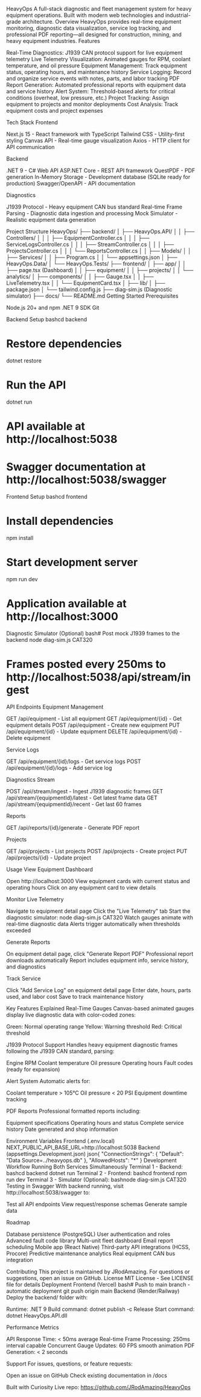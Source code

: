 HeavyOps
A full-stack diagnostic and fleet management system for heavy equipment operations. Built with modern web technologies and industrial-grade architecture.
Overview
HeavyOps provides real-time equipment monitoring, diagnostic data visualization, service log tracking, and professional PDF reporting—all designed for construction, mining, and heavy equipment industries.
Features

Real-Time Diagnostics: J1939 CAN protocol support for live equipment telemetry
Live Telemetry Visualization: Animated gauges for RPM, coolant temperature, and oil pressure
Equipment Management: Track equipment status, operating hours, and maintenance history
Service Logging: Record and organize service events with notes, parts, and labor tracking
PDF Report Generation: Automated professional reports with equipment data and service history
Alert System: Threshold-based alerts for critical conditions (overheat, low pressure, etc.)
Project Tracking: Assign equipment to projects and monitor deployments
Cost Analysis: Track equipment costs and project expenses

Tech Stack
Frontend

Next.js 15 - React framework with TypeScript
Tailwind CSS - Utility-first styling
Canvas API - Real-time gauge visualization
Axios - HTTP client for API communication

Backend

.NET 9 - C# Web API
ASP.NET Core - REST API framework
QuestPDF - PDF generation
In-Memory Storage - Development database (SQLite ready for production)
Swagger/OpenAPI - API documentation

Diagnostics

J1939 Protocol - Heavy equipment CAN bus standard
Real-time Frame Parsing - Diagnostic data ingestion and processing
Mock Simulator - Realistic equipment data generation

Project Structure
HeavyOps/
├── backend/
│   ├── HeavyOps.API/
│   │   ├── Controllers/
│   │   │   ├── EquipmentController.cs
│   │   │   ├── ServiceLogsController.cs
│   │   │   ├── StreamController.cs
│   │   │   ├── ProjectsController.cs
│   │   │   └── ReportsController.cs
│   │   ├── Models/
│   │   ├── Services/
│   │   ├── Program.cs
│   │   └── appsettings.json
│   ├── HeavyOps.Data/
│   └── HeavyOps.Tests/
├── frontend/
│   ├── app/
│   │   ├── page.tsx (Dashboard)
│   │   ├── equipment/
│   │   ├── projects/
│   │   └── analytics/
│   ├── components/
│   │   ├── Gauge.tsx
│   │   ├── LiveTelemetry.tsx
│   │   └── EquipmentCard.tsx
│   ├── lib/
│   ├── package.json
│   └── tailwind.config.js
├── diag-sim.js (Diagnostic simulator)
├── docs/
└── README.md
Getting Started
Prerequisites

Node.js 20+ and npm
.NET 9 SDK
Git

Backend Setup
bashcd backend

# Restore dependencies
dotnet restore

# Run the API
dotnet run

# API available at http://localhost:5038
# Swagger documentation at http://localhost:5038/swagger
Frontend Setup
bashcd frontend

# Install dependencies
npm install

# Start development server
npm run dev

# Application available at http://localhost:3000
Diagnostic Simulator (Optional)
bash# Post mock J1939 frames to the backend
node diag-sim.js CAT320

# Frames posted every 250ms to http://localhost:5038/api/stream/ingest
API Endpoints
Equipment Management

GET /api/equipment - List all equipment
GET /api/equipment/{id} - Get equipment details
POST /api/equipment - Create new equipment
PUT /api/equipment/{id} - Update equipment
DELETE /api/equipment/{id} - Delete equipment

Service Logs

GET /api/equipment/{id}/logs - Get service logs
POST /api/equipment/{id}/logs - Add service log

Diagnostics Stream

POST /api/stream/ingest - Ingest J1939 diagnostic frames
GET /api/stream/{equipmentId}/latest - Get latest frame data
GET /api/stream/{equipmentId}/recent - Get last 60 frames

Reports

GET /api/reports/{id}/generate - Generate PDF report

Projects

GET /api/projects - List projects
POST /api/projects - Create project
PUT /api/projects/{id} - Update project

Usage
View Equipment Dashboard

Open http://localhost:3000
View equipment cards with current status and operating hours
Click on any equipment card to view details

Monitor Live Telemetry

Navigate to equipment detail page
Click the "Live Telemetry" tab
Start the diagnostic simulator: node diag-sim.js CAT320
Watch gauges animate with real-time diagnostic data
Alerts trigger automatically when thresholds exceeded

Generate Reports

On equipment detail page, click "Generate Report PDF"
Professional report downloads automatically
Report includes equipment info, service history, and diagnostics

Track Service

Click "Add Service Log" on equipment detail page
Enter date, hours, parts used, and labor cost
Save to track maintenance history

Key Features Explained
Real-Time Gauges
Canvas-based animated gauges display live diagnostic data with color-coded zones:

Green: Normal operating range
Yellow: Warning threshold
Red: Critical threshold

J1939 Protocol Support
Handles heavy equipment diagnostic frames following the J1939 CAN standard, parsing:

Engine RPM
Coolant temperature
Oil pressure
Operating hours
Fault codes (ready for expansion)

Alert System
Automatic alerts for:

Coolant temperature > 105°C
Oil pressure < 20 PSI
Equipment downtime tracking

PDF Reports
Professional formatted reports including:

Equipment specifications
Operating hours and status
Complete service history
Date generated and shop information

Environment Variables
Frontend (.env.local)
NEXT_PUBLIC_API_BASE_URL=http://localhost:5038
Backend (appsettings.Development.json)
json{
  "ConnectionStrings": {
    "Default": "Data Source=../heavyops.db"
  },
  "AllowedHosts": "*"
}
Development Workflow
Running Both Services Simultaneously
Terminal 1 - Backend:
bashcd backend
dotnet run
Terminal 2 - Frontend:
bashcd frontend
npm run dev
Terminal 3 - Simulator (Optional):
bashnode diag-sim.js CAT320
Testing in Swagger
With backend running, visit http://localhost:5038/swagger to:

Test all API endpoints
View request/response schemas
Generate sample data

Roadmap

 Database persistence (PostgreSQL)
 User authentication and roles
 Advanced fault code library
 Multi-unit fleet dashboard
 Email report scheduling
 Mobile app (React Native)
 Third-party API integrations (HCSS, Procore)
 Predictive maintenance analytics
 Real equipment CAN bus integration

Contributing
This project is maintained by JRodAmazing. For questions or suggestions, open an issue on GitHub.
License
MIT License - See LICENSE file for details
Deployment
Frontend (Vercel)
bash# Push to main branch - automatic deployment
git push origin main
Backend (Render/Railway)
Deploy the backend/ folder with:

Runtime: .NET 9
Build command: dotnet publish -c Release
Start command: dotnet HeavyOps.API.dll

Performance Metrics

API Response Time: < 50ms average
Real-time Frame Processing: 250ms interval capable
Concurrent Gauge Updates: 60 FPS smooth animation
PDF Generation: < 2 seconds

Support
For issues, questions, or feature requests:

Open an issue on GitHub
Check existing documentation in /docs


Built with Curiosity
Live repo: https://github.com/JRodAmazing/HeavyOps
